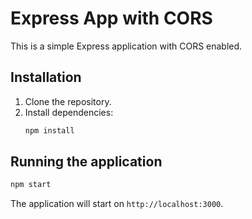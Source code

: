 # Express App with CORS

This is a simple Express application with CORS enabled.

## Installation

1. Clone the repository.
2. Install dependencies:
   ```bash
   npm install
   ```

## Running the application

```bash
npm start
```

The application will start on `http://localhost:3000`.
